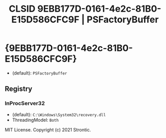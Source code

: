 ﻿---
title: "CLSID 9EBB177D-0161-4e2c-81B0-E15D586CFC9F | PSFactoryBuffer"
excerpt: What is COM-Object CLSID 9EBB177D-0161-4e2c-81B0-E15D586CFC9F?
---

# {9EBB177D-0161-4e2c-81B0-E15D586CFC9F}

* (default): `PSFactoryBuffer`

## Registry


### InProcServer32

* (default): `C:\Windows\System32\recovery.dll`
* ThreadingModel: `Both`

MIT License. Copyright (c) 2021 Strontic.


